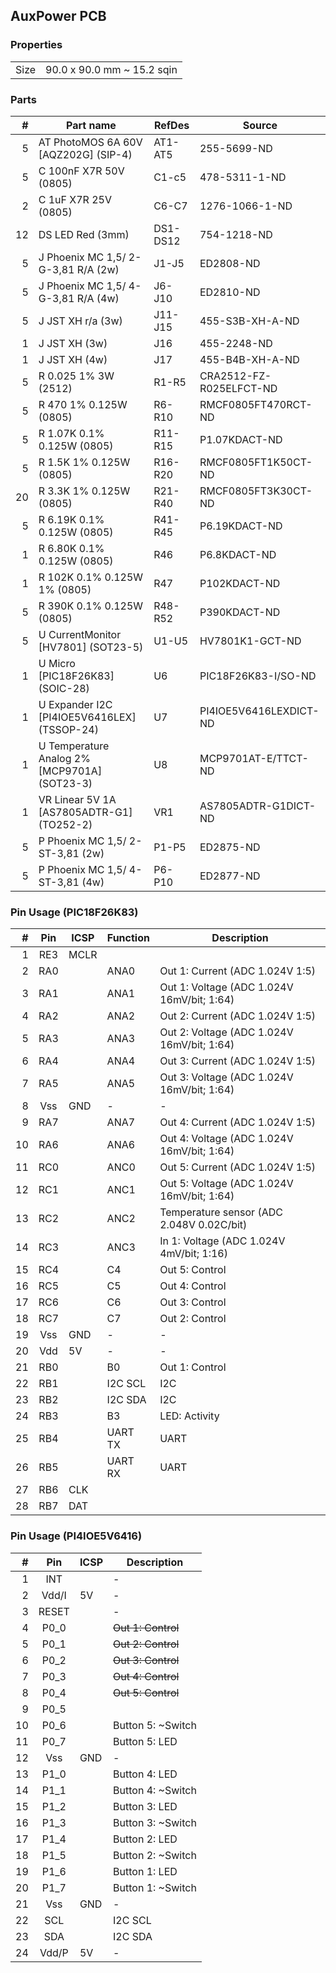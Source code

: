## AuxPower PCB

### Properties

|      |                            |
|------|----------------------------|
| Size | 90.0 x 90.0 mm ~ 15.2 sqin |


### Parts

|  # | Part name                                          | RefDes   | Source                                                      |
|---:|----------------------------------------------------|----------|-------------------------------------------------------------|
|  5 | AT PhotoMOS 6A 60V [AQZ202G] (SIP-4)               | AT1-AT5  | 255-5699-ND                                                 |
|  5 | C 100nF X7R 50V (0805)                             | C1-c5    | 478-5311-1-ND                                               |
|  2 | C 1uF X7R 25V (0805)                               | C6-C7    | 1276-1066-1-ND                                              |
| 12 | DS LED Red (3mm)                                   | DS1-DS12 | 754-1218-ND                                                 |
|  5 | J Phoenix MC 1,5/ 2-G-3,81 R/A (2w)                | J1-J5    | ED2808-ND                                                   |
|  5 | J Phoenix MC 1,5/ 4-G-3,81 R/A (4w)                | J6-J10   | ED2810-ND                                                   |
|  5 | J JST XH r/a (3w)                                  | J11-J15  | 455-S3B-XH-A-ND                                             |
|  1 | J JST XH (3w)                                      | J16      | 455-2248-ND                                                 |
|  1 | J JST XH (4w)                                      | J17      | 455-B4B-XH-A-ND                                             |
|  5 | R 0.025 1% 3W (2512)                               | R1-R5    | CRA2512-FZ-R025ELFCT-ND                                     |
|  5 | R 470 1% 0.125W (0805)                             | R6-R10   | RMCF0805FT470RCT-ND                                         |
|  5 | R 1.07K 0.1% 0.125W (0805)                         | R11-R15  | P1.07KDACT-ND                                               |
|  5 | R 1.5K 1% 0.125W (0805)                            | R16-R20  | RMCF0805FT1K50CT-ND                                         |
| 20 | R 3.3K 1% 0.125W (0805)                            | R21-R40  | RMCF0805FT3K30CT-ND                                         |
|  5 | R 6.19K 0.1% 0.125W (0805)                         | R41-R45  | P6.19KDACT-ND                                               |
|  1 | R 6.80K 0.1% 0.125W (0805)                         | R46      | P6.8KDACT-ND                                                |
|  1 | R 102K 0.1% 0.125W 1% (0805)                       | R47      | P102KDACT-ND                                                |
|  5 | R 390K 0.1% 0.125W (0805)                          | R48-R52  | P390KDACT-ND                                                |
|  5 | U CurrentMonitor [HV7801] (SOT23-5)                | U1-U5    | HV7801K1-GCT-ND                                             |
|  1 | U Micro [PIC18F26K83] (SOIC-28)                    | U6       | PIC18F26K83-I/SO-ND                                         |
|  1 | U Expander I2C [PI4IOE5V6416LEX] (TSSOP-24)        | U7       | PI4IOE5V6416LEXDICT-ND                                      |
|  1 | U Temperature Analog 2% [MCP9701A] (SOT23-3)       | U8       | MCP9701AT-E/TTCT-ND                                         |
|  1 | VR Linear 5V 1A [AS7805ADTR-G1] (TO252-2)          | VR1      | AS7805ADTR-G1DICT-ND                                        |
|  5 | P Phoenix MC 1,5/ 2-ST-3,81 (2w)                   | P1-P5    | ED2875-ND                                                   |
|  5 | P Phoenix MC 1,5/ 4-ST-3,81 (4w)                   | P6-P10   | ED2877-ND                                                   |


### Pin Usage (PIC18F26K83)

|  # | Pin | ICSP | Function | Description                                |
|---:|:---:|------|----------|--------------------------------------------|
|  1 | RE3 | MCLR |          |                                            |
|  2 | RA0 |      | ANA0     | Out 1: Current (ADC 1.024V 1:5)            |
|  3 | RA1 |      | ANA1     | Out 1: Voltage (ADC 1.024V 16mV/bit; 1:64) |
|  4 | RA2 |      | ANA2     | Out 2: Current (ADC 1.024V 1:5)            |
|  5 | RA3 |      | ANA3     | Out 2: Voltage (ADC 1.024V 16mV/bit; 1:64) |
|  6 | RA4 |      | ANA4     | Out 3: Current (ADC 1.024V 1:5)            |
|  7 | RA5 |      | ANA5     | Out 3: Voltage (ADC 1.024V 16mV/bit; 1:64) |
|  8 | Vss | GND  | -        | -                                          |
|  9 | RA7 |      | ANA7     | Out 4: Current (ADC 1.024V 1:5)            |
| 10 | RA6 |      | ANA6     | Out 4: Voltage (ADC 1.024V 16mV/bit; 1:64) |
| 11 | RC0 |      | ANC0     | Out 5: Current (ADC 1.024V 1:5)            |
| 12 | RC1 |      | ANC1     | Out 5: Voltage (ADC 1.024V 16mV/bit; 1:64) |
| 13 | RC2 |      | ANC2     | Temperature sensor (ADC 2.048V 0.02C/bit)  |
| 14 | RC3 |      | ANC3     | In 1: Voltage  (ADC 1.024V 4mV/bit; 1:16)  |
| 15 | RC4 |      | C4       | Out 5: Control                             |
| 16 | RC5 |      | C5       | Out 4: Control                             |
| 17 | RC6 |      | C6       | Out 3: Control                             |
| 18 | RC7 |      | C7       | Out 2: Control                             |
| 19 | Vss | GND  | -        | -                                          |
| 20 | Vdd | 5V   | -        | -                                          |
| 21 | RB0 |      | B0       | Out 1: Control                             |
| 22 | RB1 |      | I2C SCL  | I2C                                        |
| 23 | RB2 |      | I2C SDA  | I2C                                        |
| 24 | RB3 |      | B3       | LED: Activity                              |
| 25 | RB4 |      | UART TX  | UART                                       |
| 26 | RB5 |      | UART RX  | UART                                       |
| 27 | RB6 | CLK  |          |                                            |
| 28 | RB7 | DAT  |          |                                            |


### Pin Usage (PI4IOE5V6416)

|  # | Pin   | ICSP | Description        |
|---:|:-----:|------|--------------------|
|  1 | INT   |      | -                  |
|  2 | Vdd/I | 5V   | -                  |
|  3 | RESET |      | -                  |
|  4 | P0_0  |      | ~~Out 1: Control~~ |
|  5 | P0_1  |      | ~~Out 2: Control~~ |
|  6 | P0_2  |      | ~~Out 3: Control~~ |
|  7 | P0_3  |      | ~~Out 4: Control~~ |
|  8 | P0_4  |      | ~~Out 5: Control~~ |
|  9 | P0_5  |      |                    |
| 10 | P0_6  |      | Button 5: ~Switch  |
| 11 | P0_7  |      | Button 5: LED      |
| 12 | Vss   | GND  | -                  |
| 13 | P1_0  |      | Button 4: LED      |
| 14 | P1_1  |      | Button 4: ~Switch  |
| 15 | P1_2  |      | Button 3: LED      |
| 16 | P1_3  |      | Button 3: ~Switch  |
| 17 | P1_4  |      | Button 2: LED      |
| 18 | P1_5  |      | Button 2: ~Switch  |
| 19 | P1_6  |      | Button 1: LED      |
| 20 | P1_7  |      | Button 1: ~Switch  |
| 21 | Vss   | GND  | -                  |
| 22 | SCL   |      | I2C SCL            |
| 23 | SDA   |      | I2C SDA            |
| 24 | Vdd/P | 5V   | -                  |
